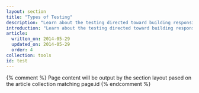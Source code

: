 ```yaml
---
layout: section
title: "Types of Testing"
description: "Learn about the testing directed toward building responsive and performant sites across multiple devices. There's equal substitute for testing with real devices, but there are testing tools that come close."
introduction: "Learn about the testing directed toward building responsive and performant sites across multiple devices. There's equal substitute for testing with real devices, but there are testing tools that come close."
article:
  written_on: 2014-05-29
  updated_on: 2014-05-29
  order: 4
collection: tools
id: test
---
```

{% comment %}
Page content will be output by the section layout pased on the article collection matching page.id
{% endcomment %}

